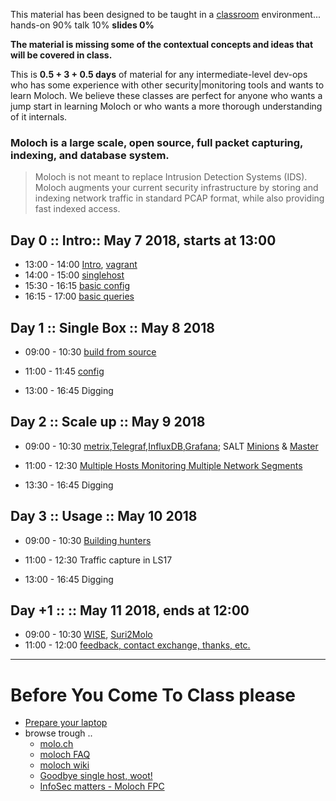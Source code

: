 
This material has been designed to be taught in a [classroom](https://ccdcoe.org/cyber-defence-monitoring-course-suite-module-3-1.html) environment... hands-on 90% talk 10% **slides 0%**

**The material is missing some of the contextual concepts and ideas that will be covered in class.**

This is **0.5 + 3 + 0.5 days** of material for any intermediate-level dev-ops who has some experience with other security|monitoring tools and wants to learn Moloch. We believe these classes are perfect for anyone who wants a jump start in learning Moloch or who wants a more thorough understanding of it internals.

### Moloch is a large scale, open source, full packet capturing, indexing, and database system.
> Moloch is not meant to replace Intrusion Detection Systems (IDS). Moloch augments your current security infrastructure by storing and indexing network traffic in standard PCAP format, while also providing fast indexed access.

## Day 0 :: Intro:: May 7 2018, starts at 13:00

 * 13:00 - 14:00 [Intro](/common/day_intro.md), [vagrant](/common/vagrant_intro.md)
 * 14:00 - 15:00 [singlehost](/Moloch/vagrant/singlehost/README.md)
 * 15:30 - 16:15 [basic config](/Moloch/config.md)
 * 16:15 - 17:00 [basic queries](/Moloch/classroom/day_intro/Basicqueries.md)

## Day 1 :: Single Box :: May 8 2018

 * 09:00 - 10:30 [build from source](/Moloch/build.md)
 * 11:00 - 11:45 [config](/Moloch/config.md)

 * 13:00 - 16:45 Digging


## Day 2 :: Scale up :: May 9 2018

* 09:00 - 10:30 [metrix](https://github.com/ccdcoe/CDMCS/tree/master/TICK/vagrant/singlehost#singlehost-tickag),[Telegraf](https://github.com/ccdcoe/CDMCS/tree/master/TICK/Telegraf),[InfluxDB](https://github.com/ccdcoe/CDMCS/tree/master/TICK/InfluxDB),[Grafana](https://github.com/ccdcoe/CDMCS/tree/master/TICK/Grafana); SALT [Minions](/common/SetUpMinions.md) & [Master](/common/SetUpMaster.md)
* 11:00 - 12:30 [Multiple Hosts Monitoring Multiple Network Segments](https://github.com/aol/moloch/wiki/Architecture#multiple-hosts-monitoring-multiple-network-segments)

* 13:30 - 16:45 Digging


## Day 3 :: Usage :: May 10 2018

* 09:00 - 10:30 [Building hunters](/Moloch/classroom/day3/hunting.md)
* 11:00 - 12:30 Traffic capture in LS17

* 13:00 - 16:45 Digging

## Day +1 :: :: May 11 2018, ends at 12:00

* 09:00 - 10:30 [WISE](wise.md), [Suri2Molo](suri2molo.md)
* 11:00 - 12:00 [feedback, contact exchange, thanks, etc.](/common/Closing.md)

----

# Before You Come To Class please

* [Prepare your laptop](/Moloch/vagrant/singlehost/README.md#get-it-running-on-your-laptop-before-you-come-to-classroom)
* browse trough ..
  * [molo.ch](http://molo.ch/)
  * [moloch FAQ](https://github.com/aol/moloch/wiki/FAQ)
  * [moloch wiki](https://github.com/aol/moloch/wiki)
  * [Goodbye single host, woot!](https://github.com/aol/moloch/commit/8c472d939fad305d1c4134bde0ca8754faeaff84)
  * [InfoSec matters - Moloch FPC](http://blog.infosecmatters.net/2017/05/moloch-fpc.html)
